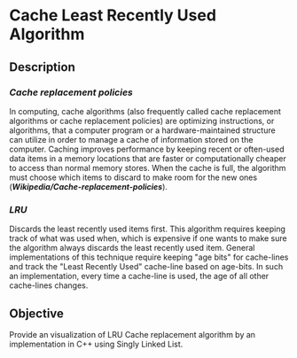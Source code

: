 # Cache Least Recently Used Algorithm

## Description
### **_Cache replacement policies_**
In computing, cache algorithms (also frequently called cache replacement algorithms or cache replacement policies) are optimizing instructions, or algorithms, that a computer program or a hardware-maintained structure can utilize in order to manage a cache of information stored on the computer. Caching improves performance by keeping recent or often-used data items in a memory locations that are faster or computationally cheaper to access than normal memory stores. When the cache is full, the algorithm must choose which items to discard to make room for the new ones (**_Wikipedia/Cache-replacement-policies_**).

### **_LRU_**
Discards the least recently used items first. This algorithm requires keeping track of what was used when, which is expensive if one wants to make sure the algorithm always discards the least recently used item. General implementations of this technique require keeping "age bits" for cache-lines and track the "Least Recently Used" cache-line based on age-bits. In such an implementation, every time a cache-line is used, the age of all other cache-lines changes.  


## Objective
Provide an visualization of LRU Cache replacement algorithm by an implementation in C++ using Singly Linked List.






